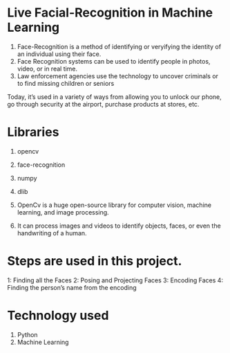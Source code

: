 # Live Facial-Recognition in Machine Learning

1. Face-Recognition is a method of identifying or veryifying the identity of an individual using their face. 
2. Face Recognition systems can be used to identify people in photos, video, or in real time.
3. Law enforcement agencies use the technology to uncover criminals or to find missing children or seniors

Today, it’s used in a variety of ways from allowing you to unlock our phone, go through security at the airport, purchase products at stores, etc.

# Libraries
1. opencv
2. face-recognition
3. numpy
4. dlib


1. OpenCv is a huge open-source library for computer vision, machine learning, and image processing. 
2. It can process images and videos to identify objects, faces, or even the handwriting of a human.

# Steps are used in this project.
1: Finding all the Faces
2: Posing and Projecting Faces
3: Encoding Faces
4: Finding the person’s name from the encoding

# Technology used
1. Python 
2. Machine Learning
